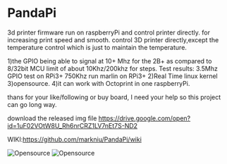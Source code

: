 # PandaPi
3d printer firmware run on raspberryPi and control printer directly. for increasing print speed and smooth. 
control 3D printer directly,except the temperature control which is just to maintain the temperature.

1)the GPIO being able to signal at 10+ Mhz for the 2B+ as compared to 8/32bit MCU limit of about 10Khz/200khz for steps.
Test results:
3.5Mhz GPIO test on RPi3+
750Khz run marlin on RPi3+
2)Real Time linux kernel
3)opensource. 
4)it can work with Octoprint in one raspberryPi.

thans for your like/following or buy board, I need your help so this project can go long way.

download the released img file
https://drive.google.com/open?id=1uF02VOtW8U_Rh6nrCRZ1LV7nEt7S-ND2

WIKI:https://github.com/markniu/PandaPi/wiki

![Opensource](https://raw.githubusercontent.com/markniu/PandaPi/master/doc/dlg.png)
![Opensource](https://raw.githubusercontent.com/markniu/PandaPi/master/doc/case.jpg)


